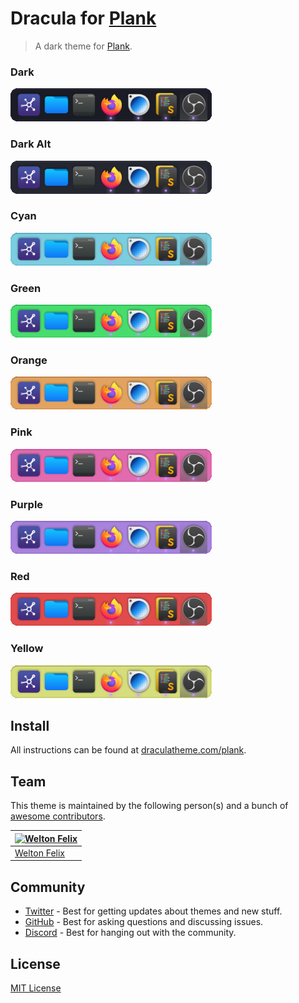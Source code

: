 # Dracula for [Plank](https://launchpad.net/plank)

> A dark theme for [Plank](https://launchpad.net/plank).

### Dark
![Screenshot theme dark](./screenshots/dracula-dark.png)

### Dark Alt
![Screenshot theme dark alt](./screenshots/dracula-dark-alt.png)

### Cyan
![Screenshot theme cyan](./screenshots/dracula-cyan.png)

### Green
![Screenshot theme green](./screenshots/dracula-green.png)

### Orange
![Screenshot theme orange](./screenshots/dracula-orange.png)

### Pink
![Screenshot theme pink](./screenshots/dracula-pink.png)

### Purple
![Screenshot theme purple](./screenshots/dracula-purple.png)

### Red
![Screenshot theme red](./screenshots/dracula-red.png)

### Yellow
![Screenshot theme yellow](./screenshots/dracula-yellow.png)

## Install

All instructions can be found at [draculatheme.com/plank](https://draculatheme.com/plank).

## Team

This theme is maintained by the following person(s) and a bunch of [awesome contributors](https://github.com/dracula/template/graphs/contributors).

| [![Welton Felix](https://avatars0.githubusercontent.com/u/52381662?v=3&s=70)](https://github.com/weltonfelix) |
| ------------------------------------------------------------------------------------------------------------- |
| [Welton Felix](https://github.com/weltonfelix)                                                                |

## Community

- [Twitter](https://twitter.com/draculatheme) - Best for getting updates about themes and new stuff.
- [GitHub](https://github.com/dracula/dracula-theme/discussions) - Best for asking questions and discussing issues.
- [Discord](https://draculatheme.com/discord-invite) - Best for hanging out with the community.

## License

[MIT License](./LICENSE)
